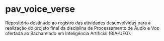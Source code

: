 # pav_voice_verse
Repositório destinado ao registro das atividades desenvolvidas para a realização do projeto final da disciplina de Processamento de Áudio e Voz ofertada ao Bacharelado em Inteligência Artificial (BIA-UFG). 
